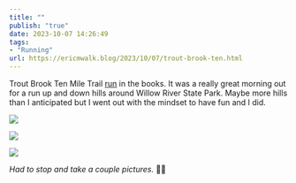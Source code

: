 ```yaml
---
title: ""
publish: "true"
date: 2023-10-07 14:26:49
tags:
- "Running"
url: https://ericmwalk.blog/2023/10/07/trout-brook-ten.html
---
```

Trout Brook Ten Mile Trail [run](https://strava.com/activities/9994327459) in the books. It was a really great morning out for a run up and down hills around Willow River State Park. Maybe more hills than I anticipated but I went out with the mindset to have fun and I did.

![](https://ericmwalk.blog/uploads/2023/9f0c0f9e-7028-48b5-9bb9-911cbb8785d6.jpg)

![](https://ericmwalk.blog/uploads/2023/ca7c4261-1839-45b4-87d9-8e4e1083e1fc.jpg)

![](https://ericmwalk.blog/uploads/2023/02c7cf35-1e03-4583-904b-884c729fb9e6.jpg)

*Had to stop and take a couple pictures.* 🤷‍♂️